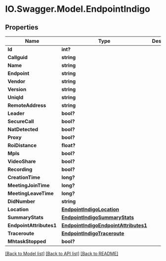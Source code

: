# IO.Swagger.Model.EndpointIndigo
## Properties

Name | Type | Description | Notes
------------ | ------------- | ------------- | -------------
**Id** | **int?** |  | [optional] 
**Callguid** | **string** |  | [optional] 
**Name** | **string** |  | [optional] 
**Endpoint** | **string** |  | [optional] 
**Vendor** | **string** |  | [optional] 
**Version** | **string** |  | [optional] 
**UniqId** | **string** |  | [optional] 
**RemoteAddress** | **string** |  | [optional] 
**Leader** | **bool?** |  | [optional] 
**SecureCall** | **bool?** |  | [optional] 
**NatDetected** | **bool?** |  | [optional] 
**Proxy** | **bool?** |  | [optional] 
**RoiDistance** | **float?** |  | [optional] 
**Mpls** | **bool?** |  | [optional] 
**VideoShare** | **bool?** |  | [optional] 
**Recording** | **bool?** |  | [optional] 
**CreationTime** | **long?** |  | [optional] 
**MeetingJoinTime** | **long?** |  | [optional] 
**MeetingLeaveTime** | **long?** |  | [optional] 
**DidNumber** | **string** |  | [optional] 
**Location** | [**EndpointIndigoLocation**](EndpointIndigoLocation.md) |  | [optional] 
**SummaryStats** | [**EndpointIndigoSummaryStats**](EndpointIndigoSummaryStats.md) |  | [optional] 
**EndpointAttributes1** | [**EndpointIndigoEndpointAttributes1**](EndpointIndigoEndpointAttributes1.md) |  | [optional] 
**Traceroute** | [**EndpointIndigoTraceroute**](EndpointIndigoTraceroute.md) |  | [optional] 
**MhtaskStopped** | **bool?** |  | [optional] 

[[Back to Model list]](../README.md#documentation-for-models) [[Back to API list]](../README.md#documentation-for-api-endpoints) [[Back to README]](../README.md)


